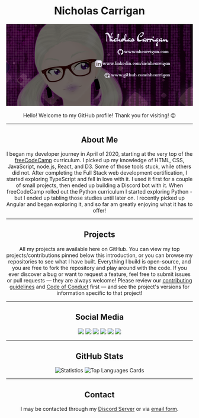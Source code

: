 <h1 align="center">Nicholas Carrigan</h1>
<p align="center">
  <img src = "./banner.png" alt= "Social Media Banner" />
</p>
<p align="center">
Hello! Welcome to my GitHub profile! Thank you for visiting! 🙃
</p>
<hr />
<h2 align="center">About Me </h2>
<p align="center">
I began my developer journey in April of 2020, starting at the very top of the <a href="https://freecodecamp.org" target="_blank" rel="noopener noreferrer">freeCodeCamp</a> curriculum. I picked up my knowledge of HTML, CSS, JavaScript, node.js, React, and D3. Some of those tools stuck, while others did not. After completing the Full Stack web development certification, I started exploring TypeScript and fell in love with it. I used it first for a couple of small projects, then ended up building a Discord bot with it. When freeCodeCamp rolled out the Python curriculum I started exploring Python - but I ended up tabling those studies until later on. I recently picked up Angular and began exploring it, and so far am greatly enjoying what it has to offer!
</p>
<hr />
<h2 align="center">Projects</h2>
<p align="center">
All my projects are available here on GitHub. You can view my top projects/contributions pinned below this introduction, or you can browse my repositories to see what I have built. Everything I build is open-source, and you are free to fork the repository and play around with the code. If you ever discover a bug or want to request a feature, feel free to submit issues or pull requests — they are always welcome! Please review our <a href="https://github.com/nhcarrigan/nhcarrigan/blob/main/CONTRIBUTING.md" target="_blank" rel="noopener noreferrer">contributing guidelines</a> and <a href="https://github.com/nhcarrigan/nhcarrigan/blob/main/CODE_OF_CONDUCT.md" target="_blank" rel="noopener noreferrer">Code of Conduct</a> first — and see the project's versions for information specific to that project!
</p>
<hr />
<h2 align="center">Social Media</h2>
<p align="center">
<img src="https://img.shields.io/github/followers/nhcarrigan?color=purple&logoColor=purple&style=social" />
<a href="https://facebook.com/nhcarrigan" target="_blank" rel="noopener noreferrer"><img src="https://img.shields.io/badge/facebook-Nicholas%20Carrigan-purple" /></a>
<a href="https://linkedin.com/in/nhcarrigan" target="_blank" rel="noopener noreferrer"><img src="https://img.shields.io/badge/LinkedIn-Nicholas%20Carrigan-purple" /></a>
<a href="http://chat.nhcarrigan.com" target="_blank" rel="noopener noreferrer"><img src="https://img.shields.io/badge/Discord-nhcarrigan-purple" /></a>
<a href="https://twitter.com/nhcarrigan" target="_blank" rel="noopener noreferrer"><img src="https://img.shields.io/twitter/follow/nhcarrigan?color=purple&label=Twitter&logoColor=purple&style=social" /></a>
<a href="https://steamcommunity.com/id/nhcarrigan" target="_blank" rel="noopener noreferrer"><img src="https://img.shields.io/badge/Steam-nhcarrigan-purple" /></a>
</p>
<hr />
<h2 align="center">GitHub Stats</h2>
<p align="center">
  <img src = "https://github-readme-stats.vercel.app/api?username=nhcarrigan&count_private=true&show_icons=true&theme=synthwave" width="50%" alt="Statistics"/>
  <img src ="https://github-readme-stats.vercel.app/api/top-langs/?username=nhcarrigan&show_icons=true&theme=synthwave" alt = "Top Languages Cards" width="50%" />  
</p>
<hr />
<h2 align="center">Contact</h2>
<p align="center">
I may be contacted through my <a href="http://chat.nhcarrigan.com" target="_blank" rel="noopener noreferrer">Discord Server</a> or via <a href="https://www.nhcarrigan.com/contact" target="_blank" rel="noopener noreferrer">email form</a>.
</p>